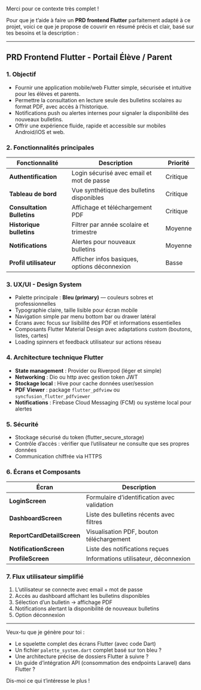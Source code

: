 Merci pour ce contexte très complet !

Pour que je t’aide à faire un **PRD frontend Flutter** parfaitement adapté à ce projet, voici ce que je propose de couvrir en résumé précis et clair, basé sur tes besoins et la description :

---

## PRD Frontend Flutter - Portail Élève / Parent

### 1. Objectif

* Fournir une application mobile/web Flutter simple, sécurisée et intuitive pour les élèves et parents.
* Permettre la consultation en lecture seule des bulletins scolaires au format PDF, avec accès à l’historique.
* Notifications push ou alertes internes pour signaler la disponibilité des nouveaux bulletins.
* Offrir une expérience fluide, rapide et accessible sur mobiles Android/iOS et web.

### 2. Fonctionnalités principales

| Fonctionnalité             | Description                                  | Priorité |
| -------------------------- | -------------------------------------------- | -------- |
| **Authentification**       | Login sécurisé avec email et mot de passe    | Critique |
| **Tableau de bord**        | Vue synthétique des bulletins disponibles    | Critique |
| **Consultation Bulletins** | Affichage et téléchargement PDF              | Critique |
| **Historique bulletins**   | Filtrer par année scolaire et trimestre      | Moyenne  |
| **Notifications**          | Alertes pour nouveaux bulletins              | Moyenne  |
| **Profil utilisateur**     | Afficher infos basiques, options déconnexion | Basse    |

### 3. UX/UI - Design System

* Palette principale : **Bleu (primary)** — couleurs sobres et professionnelles
* Typographie claire, taille lisible pour écran mobile
* Navigation simple par menu bottom bar ou drawer latéral
* Écrans avec focus sur lisibilité des PDF et informations essentielles
* Composants Flutter Material Design avec adaptations custom (boutons, listes, cartes)
* Loading spinners et feedback utilisateur sur actions réseau

### 4. Architecture technique Flutter

* **State management** : Provider ou Riverpod (léger et simple)
* **Networking** : Dio ou http avec gestion token JWT
* **Stockage local** : Hive pour cache données user/session
* **PDF Viewer** : package `flutter_pdfview` ou `syncfusion_flutter_pdfviewer`
* **Notifications** : Firebase Cloud Messaging (FCM) ou système local pour alertes

### 5. Sécurité

* Stockage sécurisé du token (flutter\_secure\_storage)
* Contrôle d’accès : vérifier que l’utilisateur ne consulte que ses propres données
* Communication chiffrée via HTTPS

### 6. Écrans et Composants

| Écran                      | Description                                 |
| -------------------------- | ------------------------------------------- |
| **LoginScreen**            | Formulaire d’identification avec validation |
| **DashboardScreen**        | Liste des bulletins récents avec filtres    |
| **ReportCardDetailScreen** | Visualisation PDF, bouton téléchargement    |
| **NotificationScreen**     | Liste des notifications reçues              |
| **ProfileScreen**          | Informations utilisateur, déconnexion       |

### 7. Flux utilisateur simplifié

1. L’utilisateur se connecte avec email + mot de passe
2. Accès au dashboard affichant les bulletins disponibles
3. Sélection d’un bulletin -> affichage PDF
4. Notifications alertant la disponibilité de nouveaux bulletins
5. Option déconnexion

---

Veux-tu que je génère pour toi :

* Le squelette complet des écrans Flutter (avec code Dart)
* Un fichier `palette_system.dart` complet basé sur ton bleu ?
* Une architecture précise de dossiers Flutter à suivre ?
* Un guide d’intégration API (consommation des endpoints Laravel) dans Flutter ?

Dis-moi ce qui t’intéresse le plus !
